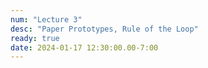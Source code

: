 ```yaml
---
num: "Lecture 3"
desc: "Paper Prototypes, Rule of the Loop"
ready: true
date: 2024-01-17 12:30:00.00-7:00
---
```

